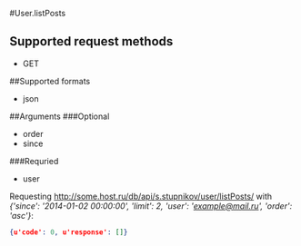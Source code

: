 #User.listPosts

## Supported request methods 
* GET

##Supported formats
* json

##Arguments
###Optional
* order
* since

###Requried
* user

Requesting http://some.host.ru/db/api/s.stupnikov/user/listPosts/ with _{'since': '2014-01-02 00:00:00', 'limit': 2, 'user': 'example@mail.ru', 'order': 'asc'}_:
```json
{u'code': 0, u'response': []}
```
